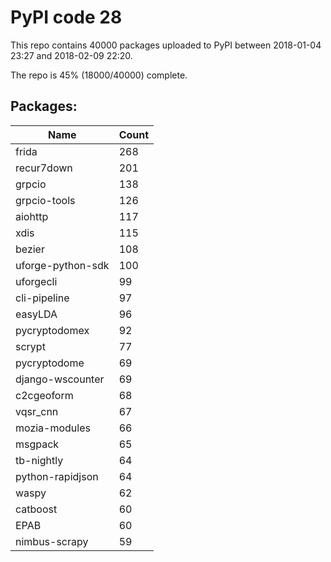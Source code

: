 # PyPI code 28

This repo contains 40000 packages uploaded to PyPI between 
2018-01-04 23:27 and 2018-02-09 22:20.

The repo is 45% (18000/40000) complete.

## Packages:

| Name  | Count |
| ----- | ----- |
| frida | 268 |
| recur7down | 201 |
| grpcio | 138 |
| grpcio-tools | 126 |
| aiohttp | 117 |
| xdis | 115 |
| bezier | 108 |
| uforge-python-sdk | 100 |
| uforgecli | 99 |
| cli-pipeline | 97 |
| easyLDA | 96 |
| pycryptodomex | 92 |
| scrypt | 77 |
| pycryptodome | 69 |
| django-wscounter | 69 |
| c2cgeoform | 68 |
| vqsr_cnn | 67 |
| mozia-modules | 66 |
| msgpack | 65 |
| tb-nightly | 64 |
| python-rapidjson | 64 |
| waspy | 62 |
| catboost | 60 |
| EPAB | 60 |
| nimbus-scrapy | 59 |


